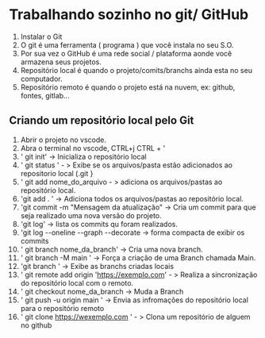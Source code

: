 # Trabalhando sozinho no git/ GitHub
1. Instalar o Git 
2. O git é uma ferramenta ( programa ) que você instala no seu S.O.
3. Por sua vez o GitHub é uma rede social / plataforma aonde você armazena seus projetos.
4. Repositório local é quando o projeto/comits/branchs ainda esta no seu computador.
5. Repositório remoto é quando o projeto está na nuvem, ex: github, fontes, gitlab...

## Criando um repositório local pelo Git
1. Abrir o projeto no vscode.
2. Abra o terminal no vscode, CTRL+j CTRL + '
3. ' git init' -> Inicializa o repositório local
4. ' git status ' - > Exibe se os arquivos/pasta estão adicionados ao repositorio local (.git }
5. ' git add nome_do_arquivo - > adiciona os arquivos/pastas ao repositório local.
6. 'git add . ' -> Adiciona todos os arquivos/pastas ao repositório local.
7. 'git commit -m "Mensagem da atualização" -> Cria um commit para que seja realizado uma nova versão do projeto.
8. 'git log' -> lista os commits qu foram realizados.
9. 'git log --oneline --graph --decorate -> forma compacta de exibir os commits
10. ' git branch nome_da_branch' -> Cria uma nova branch.
11. ' git branch -M main ' -> Força a criação de uma Branch chamada Main.
12. 'git  branch ' -> Exibe as branchs criadas locais
13. ' git remote add origin 'https://exemplo.com' - > Realiza a sincronização do repositório local com o remoto.
14. ' git checkout nome_da_branch -> Muda a Branch
15. ' git push -u origin main ' -> Envia as infromações do repositório local para o repositório remoto
16. ' git clone https://wexemplo.com ' - > Clona um repositório de alguem no github




